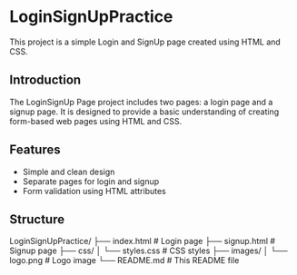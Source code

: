 # LoginSignUpPractice

This project is a simple Login and SignUp page created using HTML and CSS.
## Introduction

The LoginSignUp Page project includes two pages: a login page and a signup page. It is designed to provide a basic understanding of creating form-based web pages using HTML and CSS.

## Features

- Simple and clean design
- Separate pages for login and signup
- Form validation using HTML attributes

## Structure

LoginSignUpPractice/
├── index.html         # Login page
├── signup.html        # Signup page
├── css/
│   └── styles.css     # CSS styles
├── images/
│   └── logo.png       # Logo image
└── README.md          # This README file
